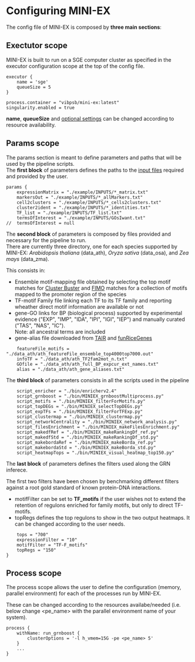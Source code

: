 # Configuring MINI-EX

The config file of MINI-EX is composed by **three main sections**:

## **Exectutor scope**
MINI-EX is built to run on a SGE computer cluster as specified in the executor configuration scope at the top of the config file.

```
executor {
    name = 'sge'
    queueSize = 5
}

process.container = "vibpsb/mini-ex:latest"
singularity.enabled = true
```

**name**, **queueSize** and [optional settings](https://www.nextflow.io/docs/latest/config.html) can be changed according to resource availability. 

## **Params scope**
The params section is meant to define parameters and paths that will be used by the pipeline scripts.  
The **first block** of parameters defines the paths to the [input files](docs/data_preparation.md) required and provided by the user.

```
params {
	expressionMatrix = "./example/INPUTS/*_matrix.txt"
	markersOut = "./example/INPUTS/*_allMarkers.txt"
	cell2clusters = "./example/INPUTS/*_cells2clusters.txt"
	cluster2ident = "./example/INPUTS/*_identities.txt"
	TF_list = "./example/INPUTS/TF_list.txt"
	termsOfInterest = "./example/INPUTS/GOsIwant.txt"
//	termsOfInterest = null
```

The **second block** of parameters is composed by files provided and necessary for the pipeline to run.  
There are currently three directory, one for each species supported by MINI-EX: *Arabidopsis thaliana* (data_ath), *Oryza sativa* (data_osa), and *Zea mays* (data_zma).

This consists in:
* Ensemble motif-mapping file obtained by selecting the top motif matches for [Cluster Buster](https://github.com/weng-lab/cluster-buster) and [FIMO](https://meme-suite.org/meme/doc/fimo.html) matches for a collection of motifs mapped to the promoter region of the species   
* TF-motif Family file linking each TF to its TF family and reporting wheather direct motif information are available or not
* gene-GO links for BP (biological process) supported by experimental evidence ("EXP", "IMP", "IDA", "IPI", "IGI", "IEP") and manually curated ("TAS", "NAS", "IC").  
Note: all ancestral terms are included
* gene-alias file downloaded from [TAIR](https://www.arabidopsis.org/download/index-auto.jsp?dir=%2Fdownload_files%2FPublic_Data_Releases%2FTAIR_Data_20140331) and [funRiceGenes](https://funricegenes.github.io/)

```	
	featureFile_motifs = "./data_ath/ath_featureFile_ensemble_top4000top7000.out"
	infoTF = "./data_ath/ath_TF2fam2mot_n.txt"
	GOfile = "./data_ath/ath_full_BP_expcur_ext_names.txt"
	alias = "./data_ath/ath_gene_aliases.txt"
```
The **third block** of parameters consists in all the scripts used in the pipeline  
 
```	
	script_enricher = "./bin/enricherv2.4"
	script_grnboost = "./bin/MINIEX_grnboostMultiprocess.py"
	script_motifs = "./bin/MINIEX_filterForMotifs.py"
	script_topDEGs = "./bin/MINIEX_selectTopDEGs.py"
	script_expTFs = "./bin/MINIEX_filterForTFExp.py"
	script_clustermap = "./bin/MINIEX_clustermap.py"
	script_networkCentrality = "./bin/MINIEX_network_analysis.py"
	script_filesEnrichment = "./bin/MINIEX_makeFilesEnrichment.py"	
	script_makedfRef = "./bin/MINIEX_makeRankingDf_ref.py"
	script_makedfStd = "./bin/MINIEX_makeRankingDf_std.py"
	script_makebordaRef = "./bin/MINIEX_makeBorda_ref.py"
	script_makebordaStd = "./bin/MINIEX_makeBorda_std.py"
	script_heatmapTops = "./bin/MINIEX_visual_heatmap_top150.py"
```

The **last block** of parameters defines the filters used along the GRN inferece.  
  
The first two filters have been chosen by benchmarking different filters against a root gold standard of known protein-DNA interactions.  
  
* motifFilter can be set to **TF_motifs** if the user wishes not to extend the retention of regulons enriched for family motifs, but only to direct TF-motifs.  
* topRegs defines the top regulons to show in the two output heatmaps. It can be changed according to the user needs.

```	
	tops = "700"
	expressionFilter = "10"
	motifFilter = "TF-F_motifs"	
	topRegs = "150"
}
```

## **Process scope**
The process scope allows the user to define the configuration (memory, parallel environment) for each of the processes run by MINI-EX.  
  
These can be changed according to the resources availabe/needed (i.e. below change <pe_name> with the parallel environment name of your system). 
   
```	
process {
    withName: run_grnboost {
        clusterOptions = '-l h_vmem=15G -pe <pe_name> 5'
    }
	...
}
```